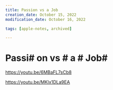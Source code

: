 ```yaml
---
title: Passion vs a Job
creation_date: October 15, 2022
modification_date: October 16, 2022

tags: [apple-notes, archived]

---
```



# Passi# on vs # a # Job# 

https://youtu.be/6MBaFL7sCb8

https://youtu.be/MKlx1DLa9EA
